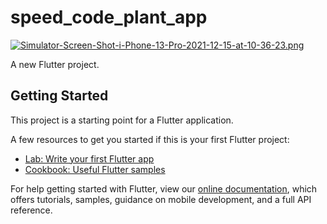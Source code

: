 # speed_code_plant_app

[![Simulator-Screen-Shot-i-Phone-13-Pro-2021-12-15-at-10-36-23.png](https://i.postimg.cc/j2BWspbS/Simulator-Screen-Shot-i-Phone-13-Pro-2021-12-15-at-10-36-23.png)](https://postimg.cc/30Cr1bNs)

A new Flutter project.

## Getting Started

This project is a starting point for a Flutter application.

A few resources to get you started if this is your first Flutter project:

- [Lab: Write your first Flutter app](https://flutter.dev/docs/get-started/codelab)
- [Cookbook: Useful Flutter samples](https://flutter.dev/docs/cookbook)

For help getting started with Flutter, view our
[online documentation](https://flutter.dev/docs), which offers tutorials,
samples, guidance on mobile development, and a full API reference.
